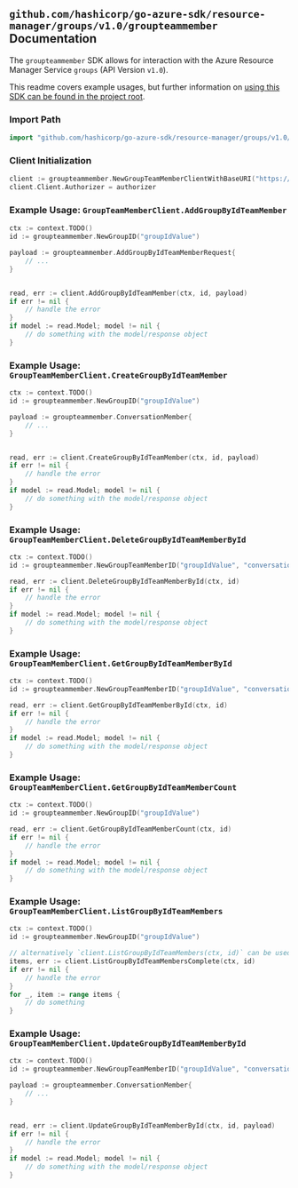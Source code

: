 
## `github.com/hashicorp/go-azure-sdk/resource-manager/groups/v1.0/groupteammember` Documentation

The `groupteammember` SDK allows for interaction with the Azure Resource Manager Service `groups` (API Version `v1.0`).

This readme covers example usages, but further information on [using this SDK can be found in the project root](https://github.com/hashicorp/go-azure-sdk/tree/main/docs).

### Import Path

```go
import "github.com/hashicorp/go-azure-sdk/resource-manager/groups/v1.0/groupteammember"
```


### Client Initialization

```go
client := groupteammember.NewGroupTeamMemberClientWithBaseURI("https://management.azure.com")
client.Client.Authorizer = authorizer
```


### Example Usage: `GroupTeamMemberClient.AddGroupByIdTeamMember`

```go
ctx := context.TODO()
id := groupteammember.NewGroupID("groupIdValue")

payload := groupteammember.AddGroupByIdTeamMemberRequest{
	// ...
}


read, err := client.AddGroupByIdTeamMember(ctx, id, payload)
if err != nil {
	// handle the error
}
if model := read.Model; model != nil {
	// do something with the model/response object
}
```


### Example Usage: `GroupTeamMemberClient.CreateGroupByIdTeamMember`

```go
ctx := context.TODO()
id := groupteammember.NewGroupID("groupIdValue")

payload := groupteammember.ConversationMember{
	// ...
}


read, err := client.CreateGroupByIdTeamMember(ctx, id, payload)
if err != nil {
	// handle the error
}
if model := read.Model; model != nil {
	// do something with the model/response object
}
```


### Example Usage: `GroupTeamMemberClient.DeleteGroupByIdTeamMemberById`

```go
ctx := context.TODO()
id := groupteammember.NewGroupTeamMemberID("groupIdValue", "conversationMemberIdValue")

read, err := client.DeleteGroupByIdTeamMemberById(ctx, id)
if err != nil {
	// handle the error
}
if model := read.Model; model != nil {
	// do something with the model/response object
}
```


### Example Usage: `GroupTeamMemberClient.GetGroupByIdTeamMemberById`

```go
ctx := context.TODO()
id := groupteammember.NewGroupTeamMemberID("groupIdValue", "conversationMemberIdValue")

read, err := client.GetGroupByIdTeamMemberById(ctx, id)
if err != nil {
	// handle the error
}
if model := read.Model; model != nil {
	// do something with the model/response object
}
```


### Example Usage: `GroupTeamMemberClient.GetGroupByIdTeamMemberCount`

```go
ctx := context.TODO()
id := groupteammember.NewGroupID("groupIdValue")

read, err := client.GetGroupByIdTeamMemberCount(ctx, id)
if err != nil {
	// handle the error
}
if model := read.Model; model != nil {
	// do something with the model/response object
}
```


### Example Usage: `GroupTeamMemberClient.ListGroupByIdTeamMembers`

```go
ctx := context.TODO()
id := groupteammember.NewGroupID("groupIdValue")

// alternatively `client.ListGroupByIdTeamMembers(ctx, id)` can be used to do batched pagination
items, err := client.ListGroupByIdTeamMembersComplete(ctx, id)
if err != nil {
	// handle the error
}
for _, item := range items {
	// do something
}
```


### Example Usage: `GroupTeamMemberClient.UpdateGroupByIdTeamMemberById`

```go
ctx := context.TODO()
id := groupteammember.NewGroupTeamMemberID("groupIdValue", "conversationMemberIdValue")

payload := groupteammember.ConversationMember{
	// ...
}


read, err := client.UpdateGroupByIdTeamMemberById(ctx, id, payload)
if err != nil {
	// handle the error
}
if model := read.Model; model != nil {
	// do something with the model/response object
}
```
